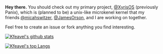 **Hey there.** You should check out my primary project, [@XyrisOS](https://github.com/XyrisOS) (previously Panix), which is (planned to be) a unix-like microkenel kernel that my friends [@micahswitzer](https://github.com/micahswitzer), [@JamesOrson](https://github.com/JamesOrson), and I are working on together.

Feel free to create an issue or fork anything you find interesting.

[![Kfeavel's github stats](https://github-readme-stats-one-bice.vercel.app/api?username=kfeavel&theme=dark&show_icons=true&include_all_commits=true&count_private=true&role=OWNER,ORGANIZATION_MEMBER)](https://github.com/anuraghazra/github-readme-stats)

[![Kfeavel's top Langs](https://github-readme-stats-one-bice.vercel.app/api/top-langs/?username=kfeavel&layout=compact&theme=dark&show_icons=true&include_all_commits=true&count_private=true&role=OWNER,ORGANIZATION_MEMBER&exclude_repo=docs,kfeavel.com,PM-Unofficial,cu-esports,peoples-choice-award)](https://github.com/anuraghazra/github-readme-stats)
